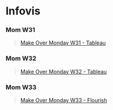 # Infovis

### Mom W31
> [Make Over Monday W31 - Tableau](https://jota88.github.io/infovis/MoMW31.html)

### Mom W32
> [Make Over Monday W32 - Tableau](https://jota88.github.io/infovis/MoMW32.html)

### Mom W33
> [Make Over Monday W33 - Flourish](https://jota88.github.io/infovis/MoMW33.html)
